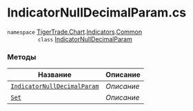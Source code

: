 
# IndicatorNullDecimalParam.cs
`namespace` [TigerTrade.Chart](../../../../TigerTrade.Chart.md).[Indicators](../../../../TigerTrade.Chart/Indicators.md).[Common](../../../../TigerTrade.Chart/Indicators/Common.md)  
&nbsp;&nbsp;&nbsp;&nbsp;&nbsp;&nbsp;&nbsp;&nbsp;&nbsp;&nbsp;&nbsp;&nbsp;&nbsp;&nbsp;&nbsp;&nbsp;&nbsp;&nbsp;`class` [IndicatorNullDecimalParam](../IndicatorNullDecimalParam.cs.md)

### Методы
| Название | Описание |
| --- | --- |
| [`IndicatorNullDecimalParam`](./Методы/IndicatorNullDecimalParam.md) | *Описание* |
| [`Set`](./Методы/Set.md) | *Описание* |
